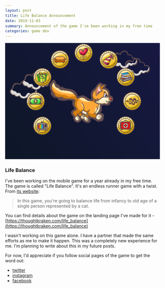 ```yaml
---
layout: post
title: Life Balance Announcement
date: 2019-11-03
summary: Announcement of the game I've been working in my free time
categories: game dev
---
```


![img](/images/2019-11-03-life-balance.png)

### Life Balance

I've been working on the mobile game for a year already in my free time. The game is called "Life Balance". It's an endless runner game with a twist. From [its website](https://thoughtkraken.com/life_balance):

<blockquote>
  <p>
  In this game, you're going to balance life from infancy to old age of a single person represented by a cat.
  </p>
</blockquote>

You can find details about the game on the landing page I've made for it - [https://thoughtkraken.com/life_balance](https://thoughtkraken.com/life_balance)

I wasn't working on this game alone. I have a partner that made the same efforts as me to make it happen. This was a completely new experience for me. I'm planning to write about this in my future posts.

For now, I'd appreciate if you follow social pages of the game to get the word out:
 - [twitter](https://twitter.com/thoughtkraken)
 - [instagram](https://www.instagram.com/thoughtkraken/)
 - [facebook](https://www.facebook.com/thoughtkraken)
